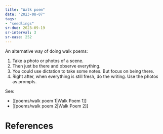 ```yaml
---
title: "Walk poem"
date: "2023-08-07"
tags:
- "seedlings"
sr-due: 2023-09-19
sr-interval: 3
sr-ease: 252
---
```


An alternative way of doing walk poems:
1. Take a photo or photos of a scene.
2. Then just be there and observe everything.
3. You could use dictation to take some notes. But focus on being there.
4. Right after, when everything is still fresh, do the writing. Use the photos as prompts.

See:
- [[poems/walk poem 1|Walk Poem 1]]
- [[poems/walk poem 2|Walk Poem 2]]

# References